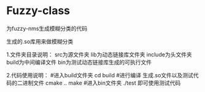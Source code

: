 # Fuzzy-class
为fuzzy-nms生成模糊分类的代码

生成的.so库用来做模糊分类

1.文件夹目录说明：
src为源文件夹
lib为动态链接库文件夹
include为头文件夹
build为中间编译文件
bin为测试动态链接库生成的可执行文件

2.代码使用说明：
#进入build文件夹
cd build
#进行编译 生成.so文件以及测试代码的二进制文件
cmake ..
make
#进入bin文件夹
./test 即可使用测试代码
